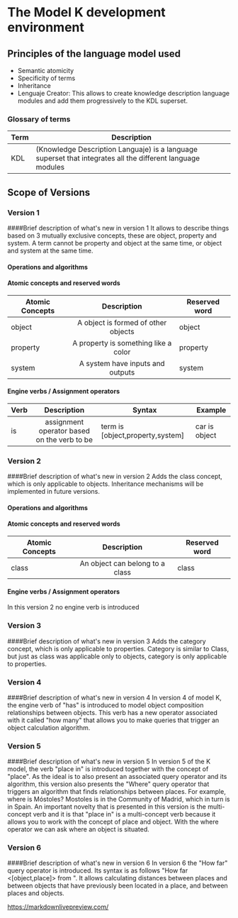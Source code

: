 # The Model K development environment
## Principles of the language model used
* Semantic atomicity
* Specificity of terms
* Inheritance
* Lenguaje Creator: This allows to create knowledge description language modules and add them progressively to the KDL superset.

### Glossary of terms
| Term | Description |
|------|-------------|
|KDL|(Knowledge Description Languaje) is a language superset that integrates all the different language modules|

## Scope of Versions
### Version 1
####Brief description of what's new in version 1
It allows to describe things based on 3 mutually exclusive concepts, these are object, property and system.
A term cannot be property and object at the same time, or object and system at the same time.
#### Operations and algorithms
#### Atomic concepts and reserved words
| Atomic Concepts  | Description | Reserved word |
| ----------|:---------------------------------------:|---------------------------------------|
| object    | A object is formed of other objects     | object |
| property  | A property is something like a color    | property|
| system    | A system have inputs and outputs        | system |
#### Engine verbs / Assignment operators
| Verb  | Description | Syntax | Example |
| ----------|:-----------------------------------:|-------------|----|
| is   | assignment operator based on the verb to be     | term is [object,property,system]| car is object |

### Version 2
####Brief description of what's new in version 2
Adds the class concept, which is only applicable to objects. Inheritance mechanisms will be implemented in future versions.
#### Operations and algorithms
#### Atomic concepts and reserved words
| Atomic Concepts  | Description | Reserved word |
| ----------|:---------------------------------------:|---------------------------------------|
| class    | An object can belong to a class     | class|

#### Engine verbs / Assignment operators
In this version 2 no engine verb is introduced
### Version 3
####Brief description of what's new in version 3
Adds the category concept, which is only applicable to properties. Category is similar to Class, but just as class was applicable only to objects, category is only applicable to properties.

### Version 4
####Brief description of what's new in version 4
In version 4 of model K, the engine verb of "has" is introduced to model object composition relationships between objects.
This verb has a new operator associated with it called "how many" that allows you to make queries that trigger an object calculation algorithm.

### Version 5
####Brief description of what's new in version 5
In version 5 of the K model, the verb "place in" is introduced together with the concept of "place". As the ideal is to also present an associated query operator and its algorithm, this version also presents the "Where" query operator that triggers an algorithm that finds relationships between places. For example, where is Móstoles? Mostoles is in the Community of Madrid, which in turn is in Spain. An important novelty that is presented in this version is the multi-concept verb and it is that "place in" is a multi-concept verb because it allows you to work with the concept of place and object. With the where operator we can ask where an object is situated.

### Version 6
####Brief description of what's new in version 6
In version 6 the "How far" query operator is introduced. Its syntax is as follows "How far <[object,place]> from <place>". It allows calculating distances between places and between objects that have previously been located in a place, and between places and objects.

https://markdownlivepreview.com/